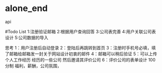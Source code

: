 ﻿# alone_end
api

#Todo List
1:注册验证邮箱
2:根据用户查询回答
3:公司表完善
4:用户关联公司表设计
5:公司数据的导入

思考
1：用户注册后自动登录
2：登陆后再跳转到首页
3：注册时手机号必填，填了邮箱给邮箱发一封关于网站设计初衷的邮件
4：邮箱可以稍后验证
5：可以上传个人工作经历 经历的一些公司 然后邀请其评价公司
6：评价公司的表单设计 100分制 福利，薪酬，公司氛围，